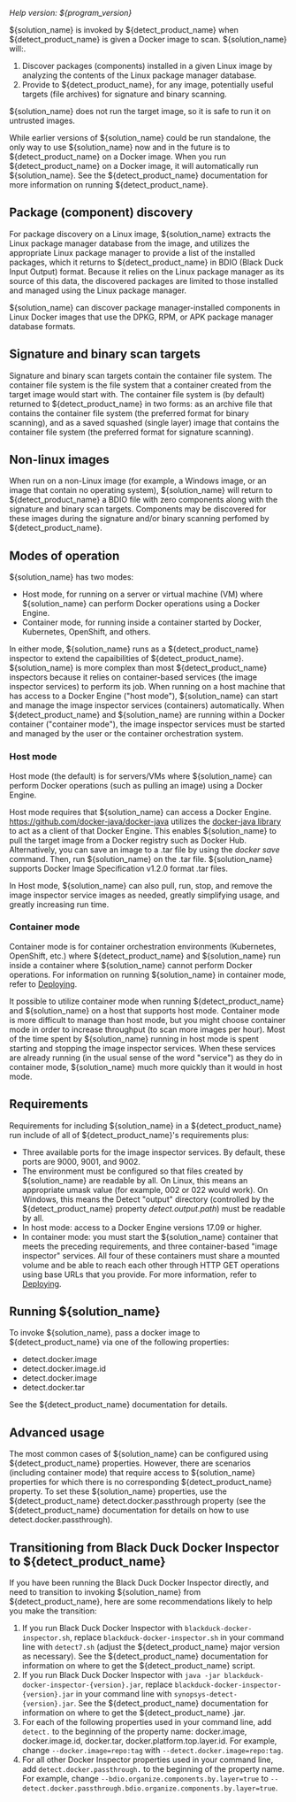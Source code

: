 
_Help version: ${program_version}_

${solution_name} is invoked by ${detect_product_name} when ${detect_product_name} is given a Docker image to scan.
${solution_name} will:.

1. Discover packages (components) installed in a given Linux image by analyzing the contents of the Linux package manager database.
2. Provide to ${detect_product_name}, for any image, potentially useful targets (file archives) for signature and binary scanning.

${solution_name} does not run the target image, so it is safe to run it on untrusted images.

While earlier versions of ${solution_name} could be run standalone,
the only way to use ${solution_name} now and in the future is
to ${detect_product_name} on a Docker image. When you run ${detect_product_name}
on a Docker image, it will automatically run 
${solution_name}. See the ${detect_product_name} documentation for more information on
running ${detect_product_name}.

## Package (component) discovery

For package discovery on a Linux image, ${solution_name} extracts the Linux package manager
database from the image, and utilizes the appropriate Linux package manager to provide a list of
the installed packages, which
it returns to ${detect_product_name} in BDIO (Black Duck Input Output) format.
Because it relies on the Linux package manager as its source of this data,
the discovered packages are limited to those installed and managed using the Linux package manager.

${solution_name} can discover package manager-installed components in
Linux Docker images that use the DPKG, RPM, or APK package manager database formats.

## Signature and binary scan targets

Signature and binary scan targets contain the container file system.
The container file system
is the file system that a container created from the target image would start with. The
container file system is (by default) returned to ${detect_product_name} in two forms:
as an archive file that contains the container file system (the preferred format for binary
scanning), and as a saved squashed (single layer) image
that contains the container file system (the preferred format for signature scanning).

## Non-linux images

When run on a non-Linux image (for example, a Windows image,
or an image that contain no operating system), ${solution_name}
will return to ${detect_product_name} a BDIO file with zero components
along with the signature and binary scan targets.
Components may be discovered for these images
during the signature and/or binary scanning perfomed by
${detect_product_name}.

## Modes of operation

${solution_name} has two modes:

* Host mode, for running on a server or virtual machine (VM) where ${solution_name} can perform Docker operations using a Docker Engine.
* Container mode, for running inside a container started by Docker, Kubernetes, OpenShift, and others.

In either mode, ${solution_name} runs as a ${detect_product_name} inspector to extend the capaibilities of ${detect_product_name}.
${solution_name} is more complex than most ${detect_product_name} inspectors because it relies on container-based services
(the image inspector services)
to perform its job. When running on a host machine that has access to a Docker Engine ("host mode"),
${solution_name} can start and manage the image inspector services (containers) automatically.
When ${detect_product_name} and ${solution_name} are running within a Docker container
("container mode"), the image inspector services must be started and managed by the user or
the container orchestration system.

### Host mode

Host mode (the default) is for servers/VMs where ${solution_name} can perform Docker operations (such as pulling an image)
using a Docker Engine.

Host mode requires that ${solution_name} can access a Docker Engine. https://github.com/docker-java/docker-java utilizes the
[docker-java library](https://github.com/docker-java/docker-java) to act as a client of that Docker Engine.
This enables ${solution_name} to pull the target image from a Docker registry such
as Docker Hub. Alternatively, you can save an image to a .tar file by using the *docker save* command. Then, run ${solution_name}
on the .tar file. ${solution_name} supports Docker Image Specification v1.2.0 format .tar files.

In Host mode, ${solution_name} can also pull, run, stop, and remove the image inspector service images as needed,
greatly simplifying usage, and greatly increasing run time.

### Container mode

Container mode is for container orchestration environments (Kubernetes, OpenShift, etc.)
where ${detect_product_name} and ${solution_name} run
inside a container where ${solution_name} cannot perform Docker operations.
For information on running ${solution_name} in container mode,
refer to [Deploying](deployment.md).

It possible to utilize container mode when running ${detect_product_name} and ${solution_name} on a host
that supports host mode. Container mode is more difficult to manage than host mode,
but you might choose container mode in order to increase throughput (to scan more images per hour).
Most of the time spent by ${solution_name} running in host mode is spent starting and stopping the image inspector services.
When these services are already running (in the usual sense of the word "service")
as they do in container mode,
${solution_name} much more quickly than it would in host mode.

## Requirements

Requirements for including ${solution_name} in a ${detect_product_name} run
include of all of ${detect_product_name}'s requirements plus:

* Three available ports for the image inspector services. By default, these ports are 9000, 9001, and 9002.
* The environment must be configured so that files created by ${solution_name} are readable by all. On Linux, this means an appropriate umask value (for example, 002 or 022 would work). On Windows, this means the
Detect "output" directory (controlled by the ${detect_product_name} property *detect.output.path*)
must be readable by all.
* In host mode: access to a Docker Engine versions 17.09 or higher.
* In container mode: you must start the ${solution_name} container that meets the preceding requirements, and three container-based
"image inspector" services. All four of these containers must share a mounted volume and be able to reach each other through HTTP GET operations using base URLs
that you provide. For more information, refer to [Deploying](deployment.md).
    
## Running ${solution_name}

To invoke ${solution_name}, pass a docker image to 
${detect_product_name} via one of the following properties:

* detect.docker.image
* detect.docker.image.id
* detect.docker.image
* detect.docker.tar

See the ${detect_product_name} documentation for details.

## Advanced usage

The most common cases of ${solution_name} can be configured using 
${detect_product_name} properties. However, there are scenarios (including container mode)
that require access to ${solution_name} properties for which there is no corresponding
${detect_product_name} property. To set these 
${solution_name} properties, use the
${detect_product_name} detect.docker.passthrough property
(see the ${detect_product_name} documentation for details on how to use detect.docker.passthrough).

## Transitioning from Black Duck Docker Inspector to ${detect_product_name}

If you have been running the Black Duck Docker Inspector directly, and need to transition to
invoking ${solution_name} from ${detect_product_name}, here are some recommendations likely to 
help you make the transition:

1. If you run Black Duck Docker Inspector with `blackduck-docker-inspector.sh`, replace `blackduck-docker-inspector.sh` in your command line with `detect7.sh` (adjust the ${detect_product_name} major version as necessary).
See the ${detect_product_name} documentation for information on where to get the ${detect_product_name} script.
1. If you run Black Duck Docker Inspector with `java -jar blackduck-docker-inspector-{version}.jar`, replace `blackduck-docker-inspector-{version}.jar` in your command line with `synopsys-detect-{version}.jar`.
See the ${detect_product_name} documentation for information on where to get the ${detect_product_name} .jar.
1. For each of the following properties used in your command line, add `detect.` to the beginning of the property name: docker.image, docker.image.id, docker.tar, docker.platform.top.layer.id. For example, change `--docker.image=repo:tag` with `--detect.docker.image=repo:tag`.
1. For all other Docker Inspector properties used in your command line, add `detect.docker.passthrough.` to the beginning of the property name. For example, change `--bdio.organize.components.by.layer=true` to `--detect.docker.passthrough.bdio.organize.components.by.layer=true`.
